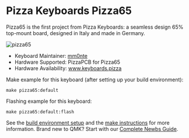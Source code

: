 # Pizza Keyboards Pizza65

Pizza65 is the first project from Pizza Keyboards: a seamless design 65% top-mount board, designed in Italy and made in Germany.

![pizza65](https://i.imgur.com/VxRVrK9l.jpg)

* Keyboard Maintainer: [mm0nte](https://github.com/mm0nte)
* Hardware Supported: PizzaPCB for Pizza65
* Hardware Availability: www.keyboards.pizza

Make example for this keyboard (after setting up your build environment):

    make pizza65:default

Flashing example for this keyboard:

    make pizza65:default:flash

See the [build environment setup](https://docs.qmk.fm/#/getting_started_build_tools) and the [make instructions](https://docs.qmk.fm/#/getting_started_make_guide) for more information. Brand new to QMK? Start with our [Complete Newbs Guide](https://docs.qmk.fm/#/newbs).
